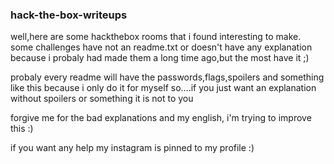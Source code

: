 ### hack-the-box-writeups

well,here are some hackthebox rooms that i found interesting to make. some challenges have not an readme.txt or doesn't have any explanation because i probaly had made them a long time ago,but the most have it ;)

probaly every readme will have the passwords,flags,spoilers and something like this because i only do it for myself so....if you just want an explanation without spoilers or something it is not to you

forgive me for the bad explanations and my english, i'm trying to improve this :)

if you want any help my instagram is pinned to my profile :)
